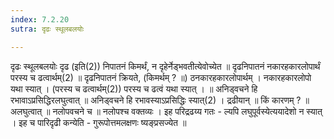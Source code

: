 ```yaml
---
index: 7.2.20
sutra: दृढः स्थूलबलयोः

---
```

 दृढः स्थूलबलयोः दृढ (इति(2)) निपातनं किमर्थं, न दृहेर्नेड्भवतीत्येवोच्येत ॥ दृढनिपातनं नकारहकारलोपार्थं परस्य च ढत्वार्थम्(2) ॥ दृढनिपातनं क्रियते, (किमर्थम् ? ॥) ठनकारहकारलोपार्थम् । नकारहकारलोपो यथा स्यात् । (परस्य च ढत्वार्थम्(2)) परस्य च ढत्वं यथा स्यात् । ॥ अनिड्वचने हि रभावाऽप्रसिद्धिरलघुत्वात् ॥ अनिड्वचने हि रभावस्याऽप्रसिद्धिः स्यात्(2) । द्रढीयान् ॥ किं कारणम् ? ॥ अलघुत्वात् ॥ नलोपवचने च ॥ नलोपश्च वक्तव्यः । इह परिद्रढय्य गतः  -  ल्यपि लघुपूर्वस्येत्ययादेशो न स्यात् । इह च पारिदृढी कन्येति - गुरूपोत्तमलक्षणः ष्यङ्प्रसज्येत ॥ 